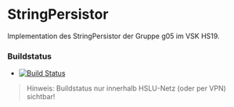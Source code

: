 # StringPersistor

Implementation des StringPersistor der Gruppe g05 im VSK HS19.

### Buildstatus
* [![Build Status](https://jenkins-vsk.el.eee.intern/jenkins/buildStatus/icon?job=g05-stringpersistor)](https://jenkins-vsk.el.eee.intern/jenkins/job/g05-stringpersistor/)

> Hinweis: Buildstatus nur innerhalb HSLU-Netz (oder per VPN) sichtbar!